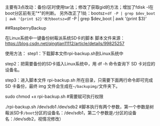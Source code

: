 主要有3点改动：备份/区时使用tar法；修改了获取gid的方法；增加了fdisk -l在boot分区前有无"*"的判断。
另外改正了1处：bootsz=`df -P | grep $dev_boot | awk '{print $2}'改为bootsz=`df -P | grep $dev_boot | awk '{print $3}'

##RaspberryBackup

在Linux系统中一键备份树莓派系统SD卡的脚本
脚本文件来源：https://blog.csdn.net/qingtian11112/article/details/99825257

使用方法：
step1：下载脚本文件rpi-backup.sh到Linux系统中

step2：把需要备份的SD卡插入Linux系统中，用 df -h 命令查询下 SD 卡对应的设备名。

step3：进入脚本文件 rpi-backup.sh 所在目录，只需要下面两行命令即可完成 SD 卡备份，最终 img 文件会生成在`~/backupimg/`文件夹下。

sudo chmod +x rpi-backup.sh            #需要赋可执行权限

./rpi-backup.sh /dev/sdb1 /dev/sdb2    #脚本执行有两个参数，第一个参数是树莓派SD卡`/boot`分区的设备名：/dev/sdb1，第二个参数是`/`分区的设备名：/dev/sdb2，视情况修改）
